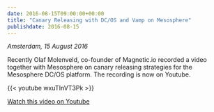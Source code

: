 ```yaml
---
date: 2016-08-15T09:00:00+00:00
title: "Canary Releasing with DC/OS and Vamp on Mesosphere"
publishdate: 2016-08-15
---
```

*Amsterdam, 15 August 2016*

Recently Olaf Molenveld, co-founder of Magnetic.io recorded a video together with Mesosphere on canary releasing
strategies for the Mesosphere DC/OS platform. The recording is now on Youtube.

{{< youtube wxuTInVT3Pk >}}

[Watch this video on Youtube](https://www.youtube.com/watch?v=wxuTInVT3Pk)

<!--more-->
